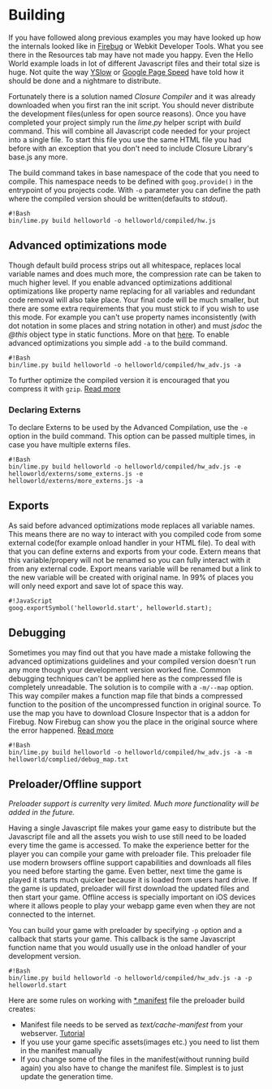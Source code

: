 # Building

If you have followed along previous examples you may have looked up how the internals looked like in [Firebug](http://getfirebug.com/) or Webkit Developer Tools. What you see there in the Resources tab may have not made you happy. Even the Hello World example loads in lot of different Javascript files and their total size is huge. Not quite the way [YSlow](http://developer.yahoo.com/yslow/) or [Google Page Speed](http://code.google.com/speed/page-speed/) have told how it should be done and a nightmare to distribute.

Fortunately there is a solution named *Closure Compiler* and it was already downloaded when you first ran the init script. You should never distribute the development files(unless for open source reasons). Once you have completed your project simply run the *lime.py* helper script with *build* command. This will combine all Javascript code needed for your project into a single file. To start this file you use the same HTML file you had before with an exception that you don't need to include Closure Library's base.js any more.

The build command takes in base namespace of the code that you need to compile. This namespace needs to be defined with `goog.provide()` in the entrypoint of you projects code. With `-o` parameter you can define the path where the compiled version should be written(defaults to *stdout*).

    #!Bash
    bin/lime.py build helloworld -o helloworld/compiled/hw.js


## Advanced optimizations mode

Though default build process strips out all whitespace, replaces local variable names and does much more, the compression rate can be taken to much higher level. If you enable advanced optimizations additional optimizations like property name replacing for all variables and redundant code removal will also take place. Your final code will be much smaller, but there are some extra requirements that you must stick to if you wish to use this mode. For example you can't use property names inconsistently (with dot notation in some places and string notation in other) and must *jsdoc* the *@this* object type in static functions. More on that [here](http://code.google.com/closure/compiler/docs/api-tutorial3.html). To enable advanced optimizations you simple add `-a` to the build command.

    #!Bash
    bin/lime.py build helloworld -o helloworld/compiled/hw_adv.js -a

To further optimize the compiled version it is encouraged that you compress it with `gzip`. [Read more](http://code.google.com/speed/page-speed/docs/payload.html#GzipCompression)

### Declaring Externs

To declare Externs to be used by the Advanced Compilation, use the `-e` option in the build command. This option can be passed multiple times, in case you have multiple externs files.

    #!Bash
    bin/lime.py build helloworld -o helloworld/compiled/hw_adv.js -e helloworld/externs/some_externs.js -e helloworld/externs/more_externs.js -a

## Exports

As said before advanced optimizations mode replaces all variable names. This means there are no way to interact with you compiled code from some external code(for example onload handler in your HTML file). To deal with that you can define externs and exports from your code. Extern means that this variable/propery will not be renamed so you can fully interact with it from any external code. Export means variable will be renamed but a link to the new variable will be created with original name. In 99% of places you will only need export and save lot of space this way. 

    #!JavaScript
    goog.exportSymbol('helloworld.start', helloworld.start);



## Debugging

Sometimes you may find out that you have made a mistake following the advanced optimizations guidelines and your compiled version doesn't run any more though your development version worked fine. Common debugging techniques can't be applied here as the compressed file is completely unreadable. The solution is to compile with a `-m/--map` option. This way compiler makes a function map file that binds a compressed function to the position of the uncompressed function in original source. To use the map you have to download Closure Inspector that is a addon for Firebug. Now Firebug can show you the place in the original source where the error happened. [Read more](http://code.google.com/closure/compiler/docs/inspector.html)

    #!Bash
    bin/lime.py build helloworld -o helloworld/compiled/hw_adv.js -a -m helloworld/complied/debug_map.txt


## Preloader/Offline support

*Preloader support is currenlty very limited. Much more functionality will be added in the future.*

Having a single Javascript file makes your game easy to distribute but the Javascript file and all the assets you wish to use still need to be loaded every time the game is accessed. To make the experience better for the player you can compile your game with preloader file. This preloader file use modern browsers offline support capabilities and downloads all files you need before starting the game. Even better, next time the game is played it starts much quicker because it is loaded from users hard drive. If the game is updated, preloader will first download the updated files and then start your game. Offline access is specially important on iOS devices where it allows people to play your webapp game even when they are not connected to the internet.

You can build your game with preloader by specifying `-p` option and a callback that starts your game. This callback is the same Javascript function name that you would usually use in the onload handler of your development version.

    #!Bash
    bin/lime.py build helloworld -o helloworld/compiled/hw_adv.js -a -p helloworld.start


Here are some rules on working with [*.manifest](http://www.w3.org/TR/html5/offline.html#manifests) file the preloader build creates:

*   Manifest file needs to be served as *text/cache-manifest* from your webserver. [Tutorial](http://www.thecssninja.com/javascript/how-to-create-offline-webapps-on-the-iphone)
*   If you use your game specific assets(images etc.) you need to list them in the manifest manually
*   If you change some of the files in the manifest(without running build again) you also have to change the manifest file. Simplest is to just update the generation time.

